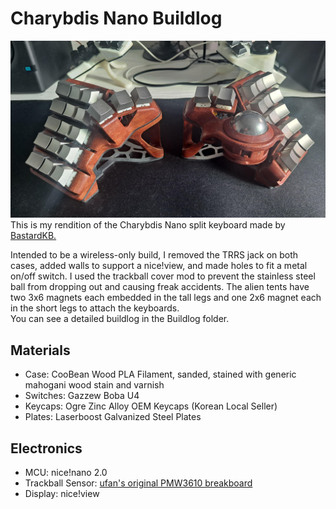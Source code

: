 # Charybdis Nano Buildlog
![Photo of my Charybdis Nano](Images/01.jpg)  
This is my rendition of the Charybdis Nano split keyboard made by [BastardKB.](https://github.com/bastardkb/charybdis)  
  
Intended to be a wireless-only build, I removed the TRRS jack on both cases, added walls to support a nice!view, and made holes to fit a metal on/off switch.
I used the trackball cover mod to prevent the stainless steel ball from dropping out and causing freak accidents.
The alien tents have two 3x6 magnets each embedded in the tall legs and one 2x6 magnet each in the short legs to attach the keyboards.   
You can see a detailed buildlog in the Buildlog folder.  

## Materials
- Case: CooBean Wood PLA Filament, sanded, stained with generic mahogani wood stain and varnish
- Switches: Gazzew Boba U4
- Keycaps: Ogre Zinc Alloy OEM Keycaps (Korean Local Seller)
- Plates: Laserboost Galvanized Steel Plates  
## Electronics    
- MCU: nice!nano 2.0
- Trackball Sensor: [ufan's original PMW3610 breakboard](https://github.com/ufan/pmw3610_breakout)
- Display: nice!view  
